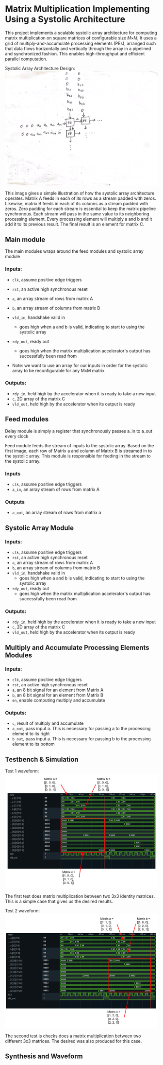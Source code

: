 
# Matrix Multiplication Implementing Using a Systolic Architecture 

This project implements a scalable systolic array architecture for computing matrix multiplication on square matrices of configurable size 𝑀×𝑀, It uses a grid of multiply-and-accumulate processing elements (PEs), arranged such that data flows horizontally and vertically through the array in a pipelined and synchronized fashion. This enables high-throughput and efficient parallel computation. 


Systolic Array Architecture Design:
![alt text](docs/Systolic_array_1.jpg)

This image gives a simple illustration of how the systolic array architecture operates. Matrix A feeds in each of its rows as a stream padded with zeros. Likewise, matrix B feeds in each of its colunns as a stream padded with zeros. Zero padding for each stream is essential to keep the matrix pipeline synchronous. Each stream will pass in the same value to its neighboring processing element. Every processing element will multiply a and b and it add it to its previous result. The final result is an element for matrix C. 

## Main module
The main modules wraps around the feed modules and systolic array module

### Inputs:
- `clk`, assume positive edge triggers
- `rst`, an active high synchronous reset
- `a`, an array stream of rows from matrix A
- `b`, an array stream of columns from matrix B
- `vld_in`, handshake valid in
    - goes high when a and b is valid, indicating to start to using the systolic array
- `rdy_out`, ready out
    - goes high when the matrix multiplication accelerator's output has successfully been read from 

- Note: we want to use an array for our inputs in order for the systolic array to be reconfigurable for any MxM matrix

### Outputs:
- `rdy_in`, held high by the accelerator when it is ready to take a new input
- `c`, 2D array of the matrix C
- `vld_out`, held high by the accelerator when its output is ready

## Feed modules
Delay module is simply a register that synchronously passes a_in to a_out every clock

Feed module feeds the stream of inputs to the systolic array. Based on the first image, each row of Matrix a and column of Matrix B is streamed in to the systolic array. This module is responsible for feeding in the stream to the systolic array. 

### Inputs
- `clk`, assume positive edge triggers
- `a_in`, an array stream of rows from matrix A

### Outputs
- `a_out`, an array stream of rows from matrix a


## Systolic Array Module

### Inputs:
- `clk`, assume positive edge triggers
- `rst`, an active high synchronous reset
- `a`, an array stream of rows from matrix A
- `b`, an array stream of columns from matrix B
- `vld_in`, handshake valid in
    - goes high when a and b is valid, indicating to start to using the systolic array
- `rdy_out`, ready out
    - goes high when the matrix multiplication accelerator's output has successfully been read from 

### Outputs:
- `rdy_in`, held high by the accelerator when it is ready to take a new input
- `c`, 2D array of the matrix C
- `vld_out`, held high by the accelerator when its output is ready

## Multiply and Accumulate Processing Elements Modules

### Inputs:
- `clk`, assume positive edge triggers
- `rst`, an active high synchronous reset
- `a`, an 8 bit signal for an element from Matrix A
- `b`, an 8 bit signal for an element from Matrix B
- `en`, enable computing multiply and accumulate 


### Outputs:
- `c`, result of multiply and accumulate
- `a_out`, pass input a. This is necessary for passing a to the processing element to its right
- `b_out`, pass input a. This is necessary for passing b to the processing element to its bottom



## Testbench & Simulation
Test 1 waveform:
![alt text](docs/SYS_Waveform1.png)

The first test does matrix multiplication between two 3x3 identity matrices. This is a simple case that gives us the desired results. 

Test 2 waveform:
![alt text](docs/SYS_Waveform2.png)

The second test is checks does a matrix multiplication between two different 3x3 matrices. The desired was also produced for this case. 

## Synthesis and Waveform
